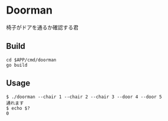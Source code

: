 # Doorman

椅子がドアを通るか確認する君

## Build

```shell
cd $APP/cmd/doorman
go build
```

## Usage

```
$ ./doorman --chair 1 --chair 2 --chair 3 --door 4 --door 5
通れます
$ echo $?
0
```